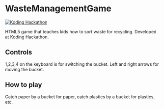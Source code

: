 WasteManagementGame
===================
[![Koding Hackathon](https://raw.githubusercontent.com/koding/hackathon.submit/master/images/badge.png)](https://koding.com/Hackathon)

HTML5 game that teaches kids how to sort waste for recycling. Developed at Koding Hackathon.

## Controls
1,2,3,4 on the keyboard is for switching the bucket.
Left and right arrows for moving the bucket.

## How to play
Catch paper by a bucket for paper, catch plastics by a bucket for plastics, etc.


